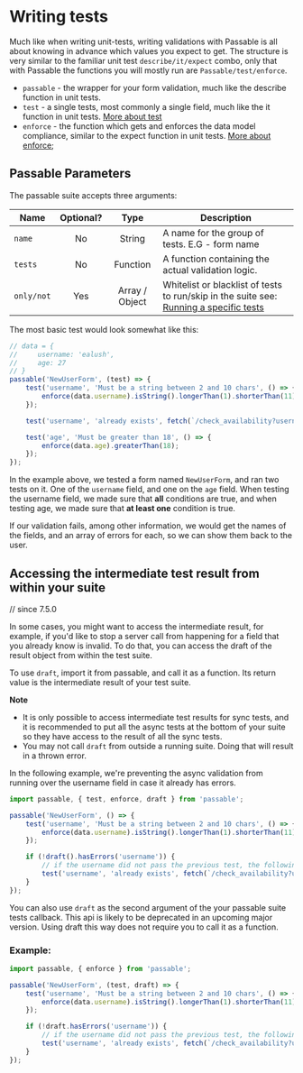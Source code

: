 # Writing tests
 Much like when writing unit-tests, writing validations with Passable is all about knowing in advance which values you expect to get. The structure is very similar to the familiar unit test `describe/it/expect` combo, only that with Passable the functions you will mostly run are `Passable/test/enforce`.

 * `passable` - the wrapper for your form validation, much like the describe function in unit tests.
 * `test` - a single tests, most commonly a single field, much like the it function in unit tests. [More about test](../test/index.md)
 * `enforce` - the function which gets and enforces the data model compliance, similar to the expect function in unit tests. [More about enforce](../enforce.md);

 ## Passable Parameters
 The passable suite accepts three arguments:

| Name       | Optional? | Type     | Description
|------------|:---------:|:--------:|------------------------------------------------
| `name`     | No        | String            | A name for the group of tests. E.G - form name
| `tests`    | No        | Function          | A function containing the actual validation logic.
| `only/not` | Yes       | Array / Object    | Whitelist or blacklist of tests to run/skip in the suite see: [Running a specific tests](../test/specific.md)


The most basic test would look somewhat like this:

```js
// data = {
//     username: 'ealush',
//     age: 27
// }
passable('NewUserForm', (test) => {
    test('username', 'Must be a string between 2 and 10 chars', () => {
        enforce(data.username).isString().longerThan(1).shorterThan(11);
    });

    test('username', 'already exists', fetch(`/check_availability?username=${data.username}`));

    test('age', 'Must be greater than 18', () => {
        enforce(data.age).greaterThan(18);
    });
});
```

In the example above, we tested a form named `NewUserForm`, and ran two tests on it. One of the `username` field, and one on the `age` field. When testing the username field, we made sure that **all** conditions are true, and when testing age, we made sure that **at least one** condition is true.

If our validation fails, among other information, we would get the names of the fields, and an array of errors for each, so we can show them back to the user.

## Accessing the intermediate test result from within your suite
// since 7.5.0

In some cases, you might want to access the intermediate result, for example, if you'd like to stop a server call from happening for a field that you already know is invalid. To do that, you can access the draft of the result object from within the test suite.

To use `draft`, import it from passable, and call it as a function. Its return value is the intermediate result of your test suite.

**Note**
* It is only possible to access intermediate test results for sync tests, and it is recommended to put all the async tests at the bottom of your suite so they have access to the result of all the sync tests.
* You may not call `draft` from outside a running suite. Doing that will result in a thrown error.

In the following example, we're preventing the async validation from running over the username field in case it already has errors.

```js
import passable, { test, enforce, draft } from 'passable';

passable('NewUserForm', () => {
    test('username', 'Must be a string between 2 and 10 chars', () => {
        enforce(data.username).isString().longerThan(1).shorterThan(11);
    });

    if (!draft().hasErrors('username')) {
        // if the username did not pass the previous test, the following test won't run
        test('username', 'already exists', fetch(`/check_availability?username=${data.username}`));
    }
});
```

You can also use `draft` as the second argument of the your passable suite tests callback. This api is likely to be deprecated in an upcoming major version. Using draft this way does not require you to call it as a function.

### Example:

```js
import passable, { enforce } from 'passable';

passable('NewUserForm', (test, draft) => {
    test('username', 'Must be a string between 2 and 10 chars', () => {
        enforce(data.username).isString().longerThan(1).shorterThan(11);
    });

    if (!draft.hasErrors('username')) {
        // if the username did not pass the previous test, the following test won't run
        test('username', 'already exists', fetch(`/check_availability?username=${data.username}`));
    }
});
```

